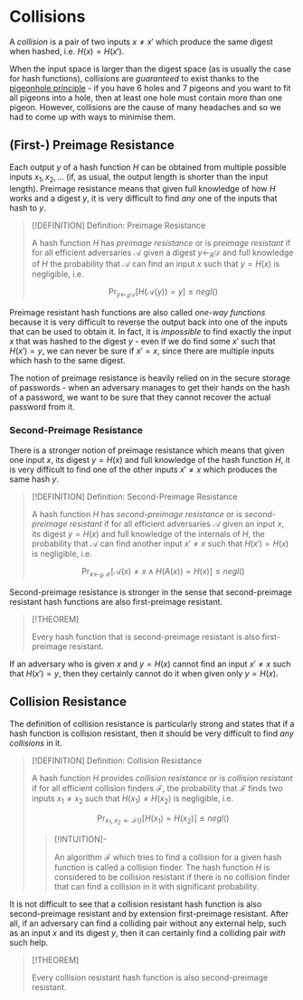 # Collisions

A *collision* is a pair of two inputs $x \ne x'$ which produce the same digest when hashed, i.e. $H(x) = H(x')$.

When the input space is larger than the digest space (as is usually the case for hash functions), collisions are *guaranteed* to exist thanks to the [pigeonhole principle](https://en.wikipedia.org/wiki/Pigeonhole_principle) - if you have 6 holes and 7 pigeons and you want to fit all pigeons into a hole, then at least one hole must contain more than one pigeon. However, collisions are the cause of many headaches and so we had to come up with ways to minimise them.

## (First-) Preimage Resistance

Each output $y$ of a hash function $H$ can be obtained from multiple possible inputs $x_1, x_2, ...$ (if, as usual, the output length is shorter than the input length). Preimage resistance means that given full knowledge of how $H$ works and a digest $y$, it is very difficult to find *any* one of the inputs that hash to $y$.

>[!DEFINITION] Definition: Preimage Resistance
>
>A hash function $H$ has *preimage resistance* or is *preimage resistant* if for all efficient adversaries $\mathcal{A}$ given a digest $y \leftarrow_R \mathcal{D}$ and full knowledge of $H$ the probability that $\mathcal{A}$ can find an input $x$ such that $y = H(x)$ is negligible, i.e.
>
>$$
>\Pr_{y\leftarrow_R \mathcal{D}}[H(\mathcal{A}(y)) = y] \le \textit{negl}()
>$$
>

Preimage resistant hash functions are also called *one-way functions* because it is very difficult to reverse the output back into one of the inputs that can be used to obtain it. In fact, it is *impossible* to find exactly the input $x$ that was hashed to the digest $y$ - even if we do find some $x'$ such that $H(x') = y$, we can never be sure if $x'=x$, since there are multiple inputs which hash to the same digest.

The notion of preimage resistance is heavily relied on in the secure storage of passwords - when an adversary manages to get their hands on the hash of a password, we want to be sure that they cannot recover the actual password from it.

### Second-Preimage Resistance

There is a stronger notion of preimage resistance which means that given one input $x$, its digest $y = H(x)$ and full knowledge of the hash function $H$, it is very difficult to find one of the other inputs $x' \ne x$ which produces the same hash $y$.

>[!DEFINITION] Definition: Second-Preimage Resistance
>
>A hash function $H$ has *second-preimage resistance* or is *second-preimage resistant* if for all efficient adversaries $\mathcal{A}$ given an input $x$, its digest $y = H(x)$ and full knowledge of the internals of $H$, the probability that $\mathcal{A}$ can find another input $x' \ne x$ such that $H(x') = H(x)$ is negligible, i.e.
>
>$$
>\Pr_{x\leftarrow_R\mathcal{M}}[\mathcal{A}(x) \ne x \land H(A(x)) = H(x)] \le \textit{negl}()
>$$
>

Second-preimage resistance is stronger in the sense that second-preimage resistant hash functions are also first-preimage resistant.

>[!THEOREM]
>
>Every hash function that is second-preimage resistant is also first-preimage resistant.
>

If an adversary who is given $x$ and $y = H(x)$ cannot find an input $x' \ne x$ such that $H(x') = y$, then they certainly cannot do it when given only $y = H(x)$.

## Collision Resistance

The definition of collision resistance is particularly strong and states that if a hash function is collision resistant, then it should be very difficult to find *any collisions* in it. 

>[!DEFINITION] Definition: Collision Resistance
>
>A hash function $H$ provides *collision resistance* or is *collision resistant* if for all efficient collision finders $\mathcal{F}$, the probability that $\mathcal{F}$ finds two inputs $x_1 \ne x_2$ such that $H(x_1) \ne H(x_2)$ is negligible, i.e.
>
>$$
>\Pr_{x_1, x_2 \leftarrow \mathcal{F}()}[H(x_1) = H(x_2)] \le \textit{negl}()
>$$
>
>>[!INTUITION]-
>>
>>An algorithm $\mathcal{F}$ which tries to find a collision for a given hash function is called a collision finder. The hash function $H$ is considered to be collision resistant if there is no collision finder that can find a collision in it with significant probability.
>>
>

It is not difficult to see that a collision resistant hash function is also second-preimage resistant and by extension first-preimage resistant. After all, if an adversary can find a colliding pair without any external help, such as an input $x$ and its digest $y$, then it can certainly find a colliding pair *with* such help.

>[!THEOREM]
>
>Every collision resistant hash function is also second-preimage resistant.
>